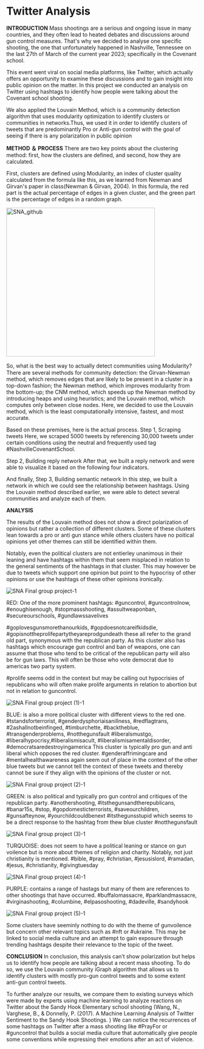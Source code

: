 # Twitter Analysis
**INTRODUCTION**
Mass shootings are a serious and ongoing issue in many countries, and they often lead to heated debates and discussions around gun control measures. That's why we decided to analyse one specific shooting, the one that unfortunately happened in Nashville, Tennessee on the last 27th of March of the current year 2023; specifically in the Covenant school.

This event went viral on social media platforms, like Twitter, which actually offers an opportunity to examine these discussions and to gain insight into public opinion on the matter. In this project we conducted an analysis on Twitter using hashtags to identify how people were talking about the Covenant school shooting. 

We also applied the Louvain Method, which is a community detection algorithm that uses modularity optimization to identify clusters or communities in networks.Thus, we used it in order to identify clusters of tweets that are predominantly Pro or Anti-gun control with the goal of seeing if there is any polarization in public opinion

**METHOD ＆ PROCESS**
There are two key points about the clustering method: first, how the clusters are defined, and second, how they are calculated.

First, clusters are defined using Modularity, an index of cluster quality calculated from the formula like this, as we learned from Newman and Girvan's paper in class(Newman & Girvan, 2004). In this formula, the red part is the actual percentage of edges in a given cluster, and the green part is the percentage of edges in a random graph.

<img width="391" alt="SNA_github" src="https://user-images.githubusercontent.com/116076364/235864065-f5c565a9-9127-4fda-877e-bad644079b3d.png">

So, what is the best way to actually detect communities using Modularity?　There are several methods for community detection: the Girvan-Newman method, which removes edges that are likely to be present in a cluster in a top-down fashion; the Newman method, which improves modularity from the bottom-up; the CNM method, which speeds up the Newman method by introducing heaps and using heuristics; and the Louvain method, which computes only between close nodes. Here, we decided to use the Louvain method, which is the least computationally intensive, fastest, and most accurate.

Based on these premises, here is the actual process.
Step 1, Scraping tweets
Here, we scraped 5000 tweets by referencing 30,000 tweets under certain conditions using the neutral and frequently used tag #NashvilleCovenantSchool.

Step 2, Building reply network
After that, we built a reply network and were able to visualize it based on the following four indicators.

And finally, Step 3, Building semantic network
In this step, we built a network in which we could see the relationship between hashtags. Using the Louvain method described earlier, we were able to detect several communities and analyze each of them.


**ANALYSIS**

The results of the Louvain method does not show a direct polarization of opinions but rather a collection of different clusters. Some of these clusters lean towards a pro or anti gun stance while others clusters have no poitical opinions yet other themes can still be identified within them. 

Notably, even the political clusters are not entierley unanimous in their leaning and have hashtags within them that seem misplaced in relation to the general sentiments of the hashtags in that cluster. This may however be due to tweets which support one opinion but point to the hypocrisy of other opinions or use the hashtags of these other opinions ironically.

![SNA Final group project-1](https://user-images.githubusercontent.com/130977434/235372823-53755950-5a2b-4ec5-bd60-80c3f4cb8df5.png)


RED: One of the more prominent hashtags: 
#guncontrol, #guncontrolnow, #enoughisenough, #stopmassshooting, #assultweaponban, #secureourschools, #gundlawssavelives

#goplovesgunsmorethanourkids, #gopdoesnotcareifkidsdie, #gopisnottheprolifepartytheyareprodgundeath these all refer to the grand old part, synonymous with the republican party. As this cluster also has hashtags which encourage gun control and ban of weapons, one can assume that those who tend to be critical of the republican party will also be for gun laws. This will often be those who vote democrat due to americas two party system.

#prolife seems odd in the context but may be calling out hypocrisies of republicans who will often make prolife arguments in relation to abortion but not in relation to guncontrol. 

![SNA Final group project (1)-1](https://user-images.githubusercontent.com/130977434/235373450-4628c2f3-3aeb-4c1f-8fd1-06f21977d9ab.png)

BLUE: is also a more political cluster with different views to the red one. 
#tstandsforterrorist, #genderdysphoriaisanillness, #redflagtrans, #2ashallnotbeinfinged, #timburchette, #backtheblue, #transgenderproblems, #notthegunsfault
#liberalsmustgo, #liberalhypocrisy,#liberalismisacult, #liberalismisamentaldisorder, #democratsaredestroyingamerica This cluster is typically pro gun and anti liberal which opposes the red cluster. 
 #genderaffrimingcare and #mentalhealthawareness again seem out of place in the context of the other blue tweets but we cannot tell the context of these tweets and thereby cannot be sure if they align with the opinions of the cluster or not. 

![SNA Final group project (2)-1](https://user-images.githubusercontent.com/130977434/235373770-0b785e81-c0ef-4a5e-9615-458cd01df7df.png)

GREEN: is also political and typically pro gun control and critiques of the republican party. 
#anothershooting, #itsthegunsandtherepublicans, #banar15s, #stop, #gopdomesticterrorists, #saveourchildren, #gunsafteynow, #yourchildcouldbenext
#itsthegunsstupid which seems to be a direct response to the hashtag from thew blue cluster #notthegunsfault

![SNA Final group project (3)-1](https://user-images.githubusercontent.com/130977434/235373968-ce0486b5-599e-478d-8df7-51d6b9764296.png)

TURQUOISE: does not seem to have a political leaning or stance on gun voilence but is more about themes of religion and charity. Notably, not just christianity is mentioned. 
#bible, #pray, #christian, #jesusislord, #ramadan, #jesus, #christianity, #givingtuesday

![SNA Final group project (4)-1](https://user-images.githubusercontent.com/130977434/235374134-729becbc-ab8e-461d-987b-5aa21fe4ccca.png)


PURPLE: contains a range of hastags but many of them are references to other shootings that have occurred.
#buffalomassacre, #parklandmassacre, #virginashooting, #columbine, #elpasoshooting, #dadeville, #sandyhook

![SNA Final group project (5)-1](https://user-images.githubusercontent.com/130977434/235374352-cd833826-b189-4654-ba65-fefdc0dffdb6.png)


Some clusters have seeminly nothing to do with the theme of gunvoilence but concern other relevant topics such as #nft or #ukraine. This may be linked to social media culture and an attempt to gain exposure through trending hashtags despite their relevance to the topic of the tweet. 




**CONCLUSION**
In conclusion, this analysis can’t show polarization but helps us to identify how people are talking about a recent mass shooting. To do so, we use the Louvain community iGraph algorithm that allows us to identify clusters with mostly pro-gun control tweets and to some extent anti-gun control tweets.

To further analyze our results, we compare them to existing surveys which were made by experts using machine learning to analyze reactions on Twitter about the Sandy Hook Elementary school shooting (Wang, N., Varghese, B., & Donnelly, P. (2017). A Machine Learning Analysis of Twitter Sentiment to the Sandy Hook Shootings. ) We can notice the recurrences of some hashtags on Twitter after a mass shooting like #PrayFor  or #guncontrol  that builds a social media culture that automatically give people some conventions while expressing their emotions after an act of violence.
